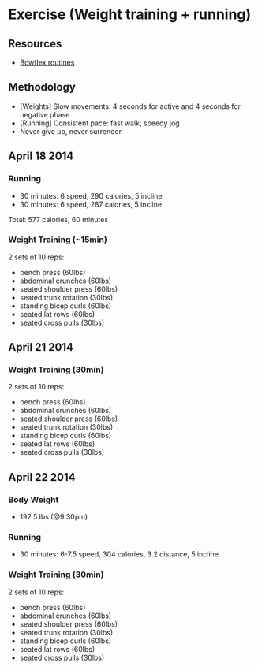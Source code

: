 # Exercise (Weight training + running)

## Resources

* [Bowflex routines](http://www.build-some-muscle.com/20-minute-workout-bowflex-routines.html)

## Methodology

* [Weights] Slow movements: 4 seconds for active and 4 seconds for negative phase
* [Running] Consistent pace: fast walk, speedy jog
* Never give up, never surrender

## April 18 2014

### Running

* 30 minutes: 6 speed, 290 calories, 5 incline
* 30 minutes: 6 speed, 287 calories, 5 incline

Total: 577 calories, 60 minutes

### Weight Training (~15min)

2 sets of 10 reps:

* bench press (60lbs)
* abdominal crunches (60lbs)
* seated shoulder press (60lbs)
* seated trunk rotation (30lbs)
* standing bicep curls (60lbs)
* seated lat rows (60lbs)
* seated cross pulls (30lbs)

## April 21 2014

### Weight Training (30min)

2 sets of 10 reps:

* bench press (60lbs)
* abdominal crunches (60lbs)
* seated shoulder press (60lbs)
* seated trunk rotation (30lbs)
* standing bicep curls (60lbs)
* seated lat rows (60lbs)
* seated cross pulls (30lbs)

## April 22 2014

### Body Weight

* 192.5 lbs (@9:30pm)

### Running

* 30 minutes: 6-7.5 speed, 304 calories, 3.2 distance, 5 incline

### Weight Training (30min)

2 sets of 10 reps:

* bench press (60lbs)
* abdominal crunches (60lbs)
* seated shoulder press (60lbs)
* seated trunk rotation (30lbs)
* standing bicep curls (60lbs)
* seated lat rows (60lbs)
* seated cross pulls (30lbs)
